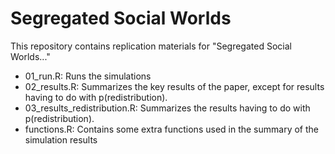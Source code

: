# Segregated Social Worlds

This repository contains replication materials for "Segregated Social Worlds..."

+ 01_run.R: Runs the simulations 
+ 02_results.R: Summarizes the key results of the paper, except for results having to do with p(redistribution). 
+ 03_results_redistribution.R: Summarizes the results having to do with p(redistribution). 
+ functions.R: Contains some extra functions used in the summary of the simulation results